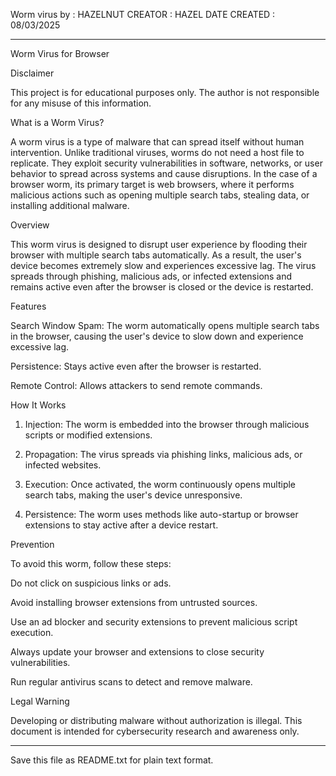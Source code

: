 Worm virus by : HAZELNUT
CREATOR : HAZEL
DATE CREATED : 08/03/2025

---
Worm Virus for Browser

Disclaimer

This project is for educational purposes only. The author is not responsible for any misuse of this information.

What is a Worm Virus?

A worm virus is a type of malware that can spread itself without human intervention. Unlike traditional viruses, worms do not need a host file to replicate. They exploit security vulnerabilities in software, networks, or user behavior to spread across systems and cause disruptions. In the case of a browser worm, its primary target is web browsers, where it performs malicious actions such as opening multiple search tabs, stealing data, or installing additional malware.

Overview

This worm virus is designed to disrupt user experience by flooding their browser with multiple search tabs automatically. As a result, the user's device becomes extremely slow and experiences excessive lag. The virus spreads through phishing, malicious ads, or infected extensions and remains active even after the browser is closed or the device is restarted.

Features

Search Window Spam: The worm automatically opens multiple search tabs in the browser, causing the user's device to slow down and experience excessive lag.

Persistence: Stays active even after the browser is restarted.

Remote Control: Allows attackers to send remote commands.


How It Works

1. Injection: The worm is embedded into the browser through malicious scripts or modified extensions.


2. Propagation: The virus spreads via phishing links, malicious ads, or infected websites.


3. Execution: Once activated, the worm continuously opens multiple search tabs, making the user's device unresponsive.


4. Persistence: The worm uses methods like auto-startup or browser extensions to stay active after a device restart.



Prevention

To avoid this worm, follow these steps:

Do not click on suspicious links or ads.

Avoid installing browser extensions from untrusted sources.

Use an ad blocker and security extensions to prevent malicious script execution.

Always update your browser and extensions to close security vulnerabilities.

Run regular antivirus scans to detect and remove malware.


Legal Warning

Developing or distributing malware without authorization is illegal. This document is intended for cybersecurity research and awareness only.


---

Save this file as README.txt for plain text format.

